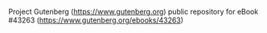 Project Gutenberg (https://www.gutenberg.org) public repository for eBook #43263 (https://www.gutenberg.org/ebooks/43263)
